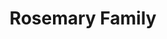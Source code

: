 ---
title: Rosemary Family
phone: (408) 606-8098
website: http://www.roemcorp.com/projects/1st-and-rosemary-family/
management: FPI Management Inc.
tags: []
---